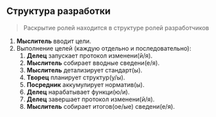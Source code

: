 ## Структура разработки

> Раскрытие ролей находится в структуре ролей разработчиков

1. **Мыслитель** вводит цели.
2. Выполнение целей (каждую отдельно и последовательно):
   1. **Делец** запускает протокол изменени(й/я).
   2. **Мыслитель** собирает вводные сведени(е/я).
   3. **Мыслитель** детализирует стандарт(ы).
   4. **Творец** планирует структур(у/ы).
   5. **Посредник** аккумулирует норматив(ы).
   6. **Делец** нарабатывает функци(ю/и).
   7. **Делец** завершает протокол изменени(й/я).
   8. **Мыслитель** собирает итогов(ое/ые) сведени(е/я).